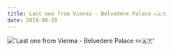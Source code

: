 ```yaml
---
title: Last one from Vienna - Belvedere Palace ✏️🇦🇹
date: 2019-08-18
---
```


!['Last one from Vienna - Belvedere Palace ✏️🇦🇹'](/114LastonefromVienna-BelvederePalace------4.jpg)

